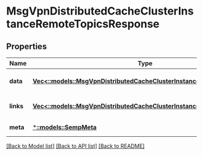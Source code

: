 # MsgVpnDistributedCacheClusterInstanceRemoteTopicsResponse

## Properties
Name | Type | Description | Notes
------------ | ------------- | ------------- | -------------
**data** | [**Vec<::models::MsgVpnDistributedCacheClusterInstanceRemoteTopic>**](MsgVpnDistributedCacheClusterInstanceRemoteTopic.md) |  | [optional] [default to null]
**links** | [**Vec<::models::MsgVpnDistributedCacheClusterInstanceRemoteTopicLinks>**](MsgVpnDistributedCacheClusterInstanceRemoteTopicLinks.md) |  | [optional] [default to null]
**meta** | [***::models::SempMeta**](SempMeta.md) |  | [default to null]

[[Back to Model list]](../README.md#documentation-for-models) [[Back to API list]](../README.md#documentation-for-api-endpoints) [[Back to README]](../README.md)


